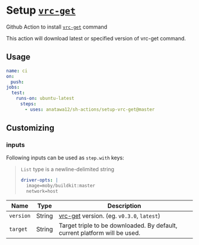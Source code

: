 # Setup [`vrc-get`][vrc-get]

Github Action to install [`vrc-get`][vrc-get] command

This action will download latest or specified version of vrc-get command.

## Usage

```yaml
name: ci
on:
　push:
jobs:
  test:
　  runs-on: ubuntu-latest
　　  steps:
       - uses: anatawa12/sh-actions/setup-vrc-get@master
```

## Customizing

### inputs

Following inputs can be used as `step.with` keys:

> `List` type is a newline-delimited string
> ```yaml
> driver-opts: |
>   image=moby/buildkit:master
>   network=host
> ```

| Name      | Type   | Description                                                                |
|-----------|--------|----------------------------------------------------------------------------|
| `version` | String | [vrc-get] version. (eg. `v0.3.0`, `latest`)                                |
| `target`  | String | Target triple to be downloaded. By default, current platform will be used. |

[vrc-get]: https://github.com/anatawa12/vrc-get
